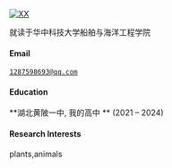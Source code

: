 [![XX](https://img.shields.io/badge/XX-github-blue?logo=github)](https://github.com/XX)

就读于华中科技大学船舶与海洋工程学院

#### Email  
<code>1287598693@qq.com</code>  

#### Education  
**湖北黄陂一中, 我的高中 ** (2021 – 2024)  

#### Research Interests  
plants,animals

